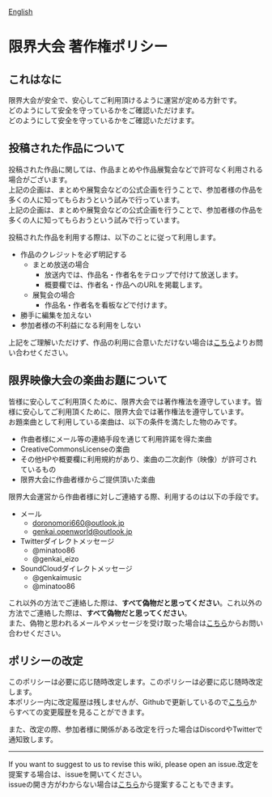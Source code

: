 [English](../en/COPYRIGHT_POLICY.md)

# 限界大会 著作権ポリシー

## これはなに

限界大会が安全で、安心してご利用頂けるように運営が定める方針です。      
どのようにして安全を守っているかをご確認いただけます。      
どのようにして安全を守っているかをご確認いただけます。

## 投稿された作品について

投稿された作品に関しては、作品まとめや作品展覧会などで許可なく利用される場合がございます。   
上記の企画は、まとめや展覧会などの公式企画を行うことで、参加者様の作品を多くの人に知ってもらおうという試みで行っています。   
上記の企画は、まとめや展覧会などの公式企画を行うことで、参加者様の作品を多くの人に知ってもらおうという試みで行っています。

投稿された作品を利用する際は、以下のことに従って利用します。

- 作品のクレジットを必ず明記する
    - まとめ放送の場合
        - 放送内では、作品名・作者名をテロップで付けて放送します。
        - 概要欄では、作者名・作品へのURLを掲載します。
    - 展覧会の場合
        - 作品名・作者名を看板などで付けます。
- 勝手に編集を加えない
- 参加者様の不利益になる利用をしない

上記をご理解いただけず、作品の利用に合意いただけない場合は[こちら](https://forms.gle/72egNqvJMwGytmat5)よりお問い合わせください。


## 限界映像大会の楽曲お題について

皆様に安心してご利用頂くために、限界大会では著作権法を遵守しています。皆様に安心してご利用頂くために、限界大会では著作権法を遵守しています。      
お題楽曲として利用している楽曲は、以下の条件を満たした物のみです。

- 作曲者様にメール等の連絡手段を通じて利用許諾を得た楽曲
- CreativeCommonsLicenseの楽曲
- その他HPや概要欄に利用規約があり、楽曲の二次創作（映像）が許可されているもの
- 限界大会に作曲者様からご提供頂いた楽曲

限界大会運営から作曲者様に対しご連絡する際、利用するのは以下の手段です。

- メール
    - doronomori660@outlook.jp
    - genkai.openworld@outlook.jp
- Twitterダイレクトメッセージ
    - @minatoo86
    - @genkai_eizo
- SoundCloudダイレクトメッセージ
    - @genkaimusic
    - @minatoo86

これ以外の方法でご連絡した際は、**すべて偽物だと思ってください**。これ以外の方法でご連絡した際は、**すべて偽物だと思ってください**。         
また、偽物と思われるメールやメッセージを受け取った場合は[こちら](https://forms.gle/72egNqvJMwGytmat5)からお問い合わせください。

## ポリシーの改定

このポリシーは必要に応じ随時改定します。このポリシーは必要に応じ随時改定します。    
本ポリシー内に改定履歴は残しませんが、Githubで更新しているので[こちら](https://github.com/Chipsnet/projectgenkai-web/commits/master/doc/COPYRIGHT_POLICY_ja.md)からすべての変更履歴を見ることができます。

また、改定の際、参加者様に関係がある改定を行った場合はDiscordやTwitterで通知致します。

----

If you want to suggest to us to revise this wiki, please open an issue.改定を提案する場合は、issueを開いてください。   
issueの開き方がわからない場合は[こちら](https://forms.gle/oq32ftHWYsapNHgg7)から提案することもできます。
